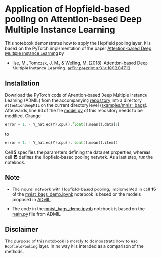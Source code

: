 # Application of Hopfield-based pooling on Attention-based Deep Multiple Instance Learning

This notebook demonstrates how to apply the Hopfield pooling layer. 
It is based on the PyTorch implementation of the paper [Attention-based Deep Multiple Instance Learning](https://github.com/AMLab-Amsterdam/AttentionDeepMIL) by 
* Ilse, M., Tomczak, J. M., & Welling, M. (2018). Attention-based Deep Multiple Instance Learning. [arXiv preprint arXiv:1802.04712](https://arxiv.org/pdf/1802.04712.pdf).


## Installation
Download the PyTorch code of Attention-based Deep Multiple Instance Learning (ADMIL) from the accompanying [repository](https://github.com/AMLab-Amsterdam/AttentionDeepMIL) into a directory <code>AttentionDeepMIL</code> on the current directory level ([examples/mnist_bags](.)). Afterwards, line 60 of the file [model.py](https://github.com/AMLab-Amsterdam/AttentionDeepMIL/blob/master/model.py#L60) of this repository needs to be modified. Change 
```python 
error = 1. - Y_hat.eq(Y).cpu().float().mean().data[0]
``` 
to 
```python 
error = 1. - Y_hat.eq(Y).cpu().float().mean().item()
```  

Cell <b>5</b> specifies the parameters defining the data set properties, whereas cell <b>15</b> defines the Hopfield-based pooling network. As a last step, <i>run</i> the notebook.


## Note
* The neural network with Hopfield-based pooling, implemented in cell <b>15</b> of the [mnist_bags_demo.ipynb](mnist_bags_demo.ipynb) notebook is based on the models proposed in [ADMIL](https://github.com/AMLab-Amsterdam/AttentionDeepMIL).

* The code in the [mnist_bags_demo.ipynb](mnist_bags_demo.ipynb) notebook is based on the [main.py](https://github.com/AMLab-Amsterdam/AttentionDeepMIL/blob/master/main.py) file from ADMIL.


## Disclaimer
The purpose of this notebook is merely to demonstrate how to use <code>HopfieldPooling</code> layer. In no way it is intended as a comparison of the methods.  
